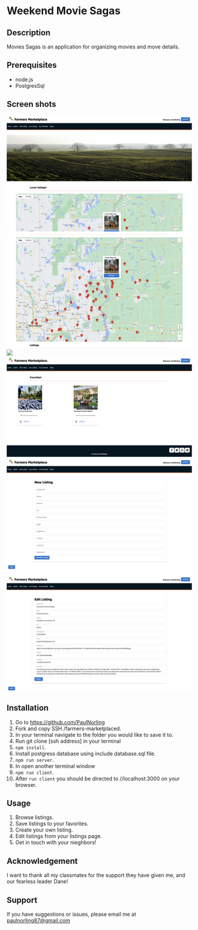 # Weekend Movie Sagas

## Description
Movies Sagas is an application for organizing movies and move details.  

## Prerequisites
* node.js
* PostgresSql

## Screen shots

<img src="public/images/Screenshot 2023-01-21 at 2.47.43 PM.png">

<img src="public/images/Screenshot 2023-01-21 at 2.47.52 PM.png">

<img src="public/images/Screenshot 2023-01-21 at 2.48.04 PM.png">

<img src="public/images/Screenshot 2023-01-21 at 2.48.26 PM.png">

<img src="public/images/Screenshot 2023-01-21 at 2.49.14 PM.png">

<img src="public/images/Screenshot 2023-01-21 at 2.49.27 PM.png">


## Installation
1. Go to https://github.com/PaulNorling
2. Fork and copy SSH /farmers-marketplaced.
4. In your terminal navigate to the folder you would like to save it to.
5. Run git clone [ssh address] in your terminal
6. `npm install`.
7. Install postgress database using include database.sql file.
8. `npm run server`.
9. In  open another terminal window
10. `npm run client`.
11. After `run client` you should be directed to //localhost:3000 on your browser.

## Usage

1. Browse listings.
2. Save listings to your favorites.
3. Create your own listing.
4. Edit listings from your listings page.
5. Get in touch with your nieghbors!
## Acknowledgement

I want to thank all my classmates for the support they have given me, and our fearless leader Dane!

## Support 

If you have suggestions or issues, please email me at paulnorling87@gmail.com